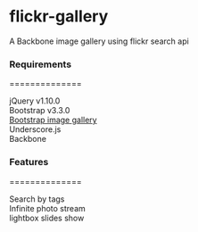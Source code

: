 flickr-gallery
==============

A Backbone image gallery using flickr search api

### Requirements
==============

jQuery v1.10.0   
Bootstrap v3.3.0   
[Bootstrap image gallery](https://github.com/blueimp/Bootstrap-image-Gallery)   
Underscore.js   
Backbone   

### Features
==============

Search by tags   
Infinite photo stream   
lightbox slides show  
